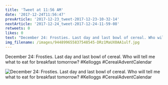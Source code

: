 ```yaml
---
title: 'Tweet at 11:56 AM'
date: '2017-12-24T11:56:47'
prevArticle: '2017-12-23_tweet-2017-12-23-10-32-14'
nextArticle: '2017-12-24_tweet-2017-12-24-11-59-08'
retweets: 0
likes: 0
text: "December 24: Frosties. Last day and last bowl of cereal. Who will tell me what to eat for breakfast tomorrow? #Kelloggs #CerealAdventCalendar"
img_filename: /images/944899655837548545-DRz1MaUX0AA1ulf.jpg
---
```

December 24: Frosties. Last day and last bowl of cereal. Who will tell me what to eat for breakfast tomorrow? #Kelloggs #CerealAdventCalendar

![December 24: Frosties. Last day and last bowl of cereal. Who will tell me what to eat for breakfast tomorrow? #Kelloggs #CerealAdventCalendar](/images/944899655837548545-DRz1MaUX0AA1ulf.jpg "December 24: Frosties. Last day and last bowl of cereal. Who will tell me what to eat for breakfast tomorrow? #Kelloggs #CerealAdventCalendar")